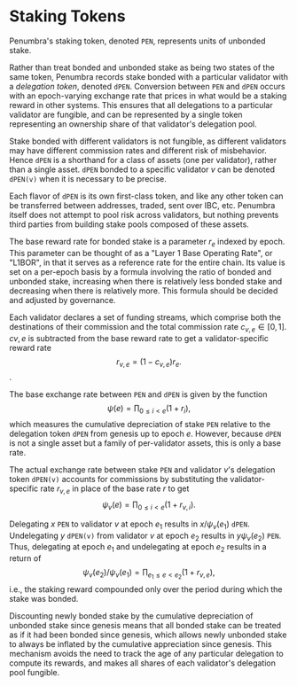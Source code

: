 # Staking Tokens

Penumbra's staking token, denoted `PEN`, represents units of unbonded stake.

Rather than treat bonded and unbonded stake as being two states of the same
token, Penumbra records stake bonded with a particular validator with a
*delegation token*, denoted `dPEN`.  Conversion between `PEN`
and `dPEN` occurs with an epoch-varying exchange rate that prices in what would
be a staking reward in other systems.  This ensures that all delegations to a
particular validator are fungible, and can be represented by a single token
representing an ownership share of that validator's delegation pool.

Stake bonded with different validators is not fungible, as different
validators may have different commission rates and different risk of
misbehavior.  Hence `dPEN` is a shorthand for a class of assets (one per
validator), rather than a single asset.  `dPEN` bonded to a specific
validator $v$ can be denoted `dPEN(v)` when it is necessary to be precise.

Each flavor of `dPEN` is its own first-class token, and like any other token
can be transferred between addresses, traded, sent over IBC, etc.  Penumbra
itself does not attempt to pool risk across validators, but nothing prevents
third parties from building stake pools composed of these assets.

The base reward rate for bonded stake is a parameter $r_e$ indexed by epoch.
This parameter can be thought of as a "Layer 1 Base Operating Rate", or
"L1BOR", in that it serves as a reference rate for the entire chain.  Its
value is set on a per-epoch basis by a formula involving the ratio of bonded
and unbonded stake, increasing when there is relatively less bonded stake and
decreasing when there is relatively more.  This formula should be decided and
adjusted by governance.

Each validator declares a set of funding streams, which comprise both the
destinations of their commission and the total commission rate $c_{v,e} \in
[0,1]$. $c{v,e}$ is subtracted from the base reward rate to get a
validator-specific reward rate $$r_{v,e} = (1 - c_{v,e})r_e.$$.

The base exchange rate between `PEN` and `dPEN` is given by the function
$$\psi(e) = \prod_{0 \leq i < e} (1 + r_i),$$ which measures the cumulative
depreciation of stake `PEN` relative to the delegation token `dPEN` from
genesis up to epoch $e$.  However, because `dPEN` is not a single asset but a
family of per-validator assets, this is only a base rate.

The actual exchange rate between stake `PEN` and validator $v$'s delegation
token `dPEN(v)` accounts for commissions by substituting the validator-specific
rate $r_{v,e}$ in place of the base rate $r$ to get $$\psi_v(e) = \prod_{0 \leq
i < e} (1 + r_{v,i}).$$

Delegating $x$ `PEN` to validator $v$ at epoch $e_1$ results in $x /
\psi_v(e_1)$ `dPEN`.  Undelegating $y$ `dPEN(v)` from validator $v$ at
epoch $e_2$ results in $y \psi_v(e_2)$ `PEN`.  Thus, delegating at epoch
$e_1$ and undelegating at epoch $e_2$ results in a return of $$\psi_v(e_2) /
\psi_v(e_1) = \prod_{e_1 \leq e < e_2} ( 1 + r_{v,e}),$$ i.e., the staking
reward compounded only over the period during which the stake was bonded.

Discounting newly bonded stake by the cumulative depreciation of unbonded
stake since genesis means that all bonded stake can be treated as if it had
been bonded since genesis, which allows newly unbonded stake to always be
inflated by the cumulative appreciation since genesis.  This mechanism avoids
the need to track the age of any particular delegation to compute its
rewards, and makes all shares of each validator's delegation pool fungible.
